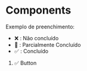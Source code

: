 # Components

Exemplo de preenchimento:
- ❌ : Não concluído
- 📝 : Parcialmente Concluído
- ✅ : Concluído


1. ✅ Button
